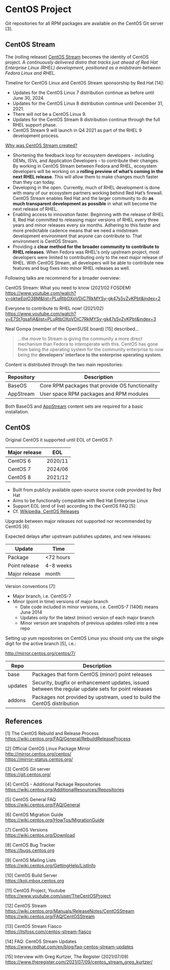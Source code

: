 # CentOS Project

Git repositories for all RPM packages are available on the CentOS Git server [3].

## CentOS Stream

The (rolling release) [CentOS Stream](https://www.centos.org/) becomes the
identity of CentOS project. A _continuously delivered distro that tracks just
ahead of Red Hat Enterprise Linux (RHEL) development, positioned as a midstream
between Fedora Linux and RHEL._ 

Timeline for CentOS Linux and CentOS Stream sponsorship by Red Hat [14]:

* Updates for the CentOS Linux 7 distribution continue as before until June 30, 2024.
* Updates for the CentOS Linux 8 distribution continue until December 31, 2021.
* There will not be a CentOS Linux 9.
* Updates for the CentOS Stream 8 distribution continue through the full RHEL support phase.
* CentOS Stream 9 will launch in Q4 2021 as part of the RHEL 9 development process.

[Why was CentOS Stream created?](https://www.redhat.com/en/blog/faq-centos-stream-updates#Q4)

>>>
* Shortening the feedback loop for ecosystem developers - including OEMs, ISVs,
  and Application Developers - to contribute their changes. By working in
  CentOS Stream between Fedora and RHEL, ecosystem developers will be working
  on a **rolling preview of what’s coming in the next RHEL release**. This will
  allow them to make changes much faster than they can today.
* Developing in the open. Currently, much of RHEL development is done with many
  of our ecosystem partners working behind Red Hat’s firewall. CentOS Stream
  enables Red Hat and the larger community to do **as much transparent
  development as possible** in what will become the next release of RHEL.
* Enabling access to innovation faster. Beginning with the release of RHEL 8,
  Red Hat committed to releasing major versions of RHEL every three years and
  minor releases every six months. Adhering to this faster and more predictable
  cadence means that we need a midstream development environment that anyone
  can contribute to. That environment is CentOS Stream.
* Providing a **clear method for the broader community to contribute to RHEL
  releases**. When Fedora was RHEL's only upstream project, most developers
  were limited to contributing only to the next major release of RHEL. With
  CentOS Stream, all developers will be able to contribute new features and bug
  fixes into minor RHEL releases as well.
>>>

Following talks are recommend for a broader overview:

CentOS Stream: What you need to know (2021/02 FOSDEM)  
<https://www.youtube.com/watch?v=oktwEpjO38M&list=PLuRtbOXpVDjC7RkMYSy-gk47s5vZyKPbt&index=2>

Everyone to contribute to RHEL now! (2021/02)  
<https://www.youtube.com/watch?v=E7St7gsafiA&list=PLuRtbOXpVDjC7RkMYSy-gk47s5vZyKPbt&index=3>

Neal Gompa (member of the OpenSUSE board) [15] described... 

> ...the move to Stream is giving the community a more direct mechanism than Fedora to interoperate with this. CentOS has gone from being the operating system for the community enterprise to now being the **developers' interface to the enterprise operating system**.

Content is distributed through the two main repositories:

Repository | Description
-----------|------------------------
BaseOS     | Core RPM packages that provide OS functionality
AppStream  | User space RPM packages and RPM modules

Both BaseOS and [AppStream](appstream.md) content sets are required for a basic installation.


## CentOS

Original CentOS it supported until EOL of CentOS 7:

Major release | EOL
--------------|----------------------
CentOS 6      | 2020/11
CentOS 7      | 2024/06
CentOS 8      | 2021/12

* Built from publicly available open-source source code provided by Red Hat
* Aims to be functionally compatible with Red Hat Enterprise Linux
* Support EOL (end of live) according to the CentOS FAQ [5]:
* Cf. [Wikipedia, CentOS Releases](https://en.wikipedia.org/wiki/CentOS#CentOS_releases)

Upgrade between major releases not supported nor recommended by CentOS [6].

Expected delays after upstream publishes updates, and new releases:

Update        | Time
--------------|--------
Package       | <72 hours
Point release | 4-8 weeks
Major release | month

Version conventions [7]:

* Major branch, i.e. CentOS-7
* Minor (point in time) versions of major branch
  - Date code included in minor versions, i.e. CentOS-7 (1406) means June 2014
  - Updates only for the latest (minor) version of each major branch
  - Minor version are snapshots of previous updates rolled into a new repo

Setting up yum repositories on CentOS Linux you should only use the single digit 
for the active branch [5], i.e.:

<http://mirror.centos.org/centos/7/>

Repo      | Description
----------|------------------------
base      | Packages that form CentOS (minor) point releases
updates   | Security, bugfix or enhancement updates, issued between the regular update sets for point releases
addons    | Packages not provided by upstream, used to build the CentOS distribution


## References

[1] The CentOS Rebuild and Release Process  
<https://wiki.centos.org/FAQ/General/RebuildReleaseProcess>

[2] Official CentOS Linux Package Mirror  
<http://mirror.centos.org/centos/>  
<https://mirror-status.centos.org/>

[3] CentOS Git server  
<https://git.centos.org/>

[4] CentOS - Additional Package Repositories  
<https://wiki.centos.org/AdditionalResources/Repositories>

[5] CentOS General FAQ  
<https://wiki.centos.org/FAQ/General>

[6] CentOS Migration Guide  
<https://wiki.centos.org/HowTos/MigrationGuide>

[7] CentOS Versions  
<https://wiki.centos.org/Download>

[8] CentOS Bug Tracker  
<https://bugs.centos.org>

[9] CentOS Mailing Lists  
<https://wiki.centos.org/GettingHelp/ListInfo>

[10] CentOS Build Server  
<https://koji.mbox.centos.org>

[11] CentOS Project, Youtube  
<https://www.youtube.com/user/TheCentOSProject>

[12] CentOS Stream  
<https://wiki.centos.org/Manuals/ReleaseNotes/CentOSStream>  
<https://wiki.centos.org/FAQ/CentOSStream>

[13] CentOS Stream Fiasco  
<https://itsfoss.com/centos-stream-fiasco>

[14] FAQ: CentOS Stream Updates  
<https://www.redhat.com/en/blog/faq-centos-stream-updates>

[15] Interview with Greg Kurtzer, The Register (2021/07/09)  
<https://www.theregister.com/2021/07/09/centos_stream_greg_kurtzer/>
